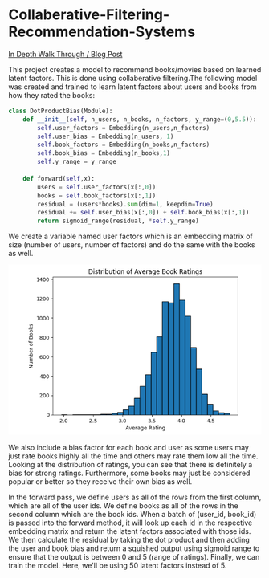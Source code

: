 # Collaberative-Filtering-Recommendation-Systems
[In Depth Walk Through / Blog Post](https://medium.com/@justin.donnelly0804/using-machine-learning-to-identify-twitter-spam-acdc05e78b15)

This project creates a model to recommend books/movies based on learned latent factors. This is done using collaberative filtering.The following model was created and trained to learn latent factors about users and books from how they rated the books:

```python
class DotProductBias(Module):
    def __init__(self, n_users, n_books, n_factors, y_range=(0,5.5)):
        self.user_factors = Embedding(n_users,n_factors)
        self.user_bias = Embedding(n_users, 1)
        self.book_factors = Embedding(n_books,n_factors)
        self.book_bias = Embedding(n_books,1)
        self.y_range = y_range
    
    def forward(self,x):
        users = self.user_factors(x[:,0])
        books = self.book_factors(x[:,1])
        residual = (users*books).sum(dim=1, keepdim=True)
        residual += self.user_bias(x[:,0]) + self.book_bias(x[:,1])
        return sigmoid_range(residual, *self.y_range)
```

We create a variable named user factors which is an embedding matrix of size (number of users, number of factors) and do the same with the books as well. 

![image](Capture.PNG)

We also include a bias factor for each book and user as some users may just rate books highly all the time and others may rate them low all the time. Looking at the distribution of ratings, you can see that there is definitely a bias for strong ratings. Furthermore, some books may just be considered popular or better so they receive their own bias as well.

In the forward pass, we define users as all of the rows from the first column, which are all of the user ids. We define books as all of the rows in the second column which are the book ids. When a batch of (user_id, book_id) is passed into the forward method, it will look up each id in the respective embedding matrix and return the latent factors associated with those ids. We then calculate the residual by taking the dot product and then adding the user and book bias and return a squished output using sigmoid range to ensure that the output is between 0 and 5 (range of ratings). Finally, we can train the model. Here, we'll be using 50 latent factors instead of 5.
